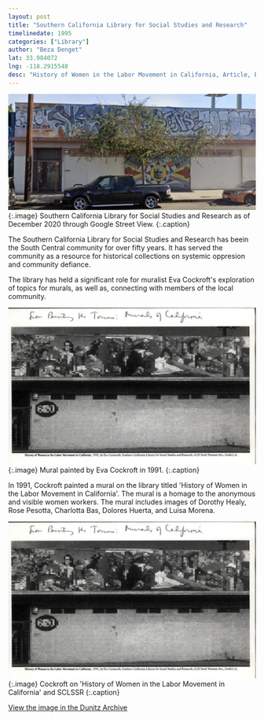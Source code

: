 ```yaml
---
layout: post
title: "Southern California Library for Social Studies and Research"
timelinedate: 1995
categories: ["Library"]
author: "Beza Denget"
lat: 33.984072
lng: -118.2915548
desc: "History of Women in the Labor Movement in California, Article, Eva Cockroft"
---
```


![Current Image](images/SCLSSR.png)
   {:.image}
Southern California Library for Social Studies and Research as of December 2020 through Google Street View.
   {:.caption} 

The Southern California Library for Social Studies and Research has beein the South Central community for over fifty years. It has served the community as a resource for historical collections on systemic oppresion and community defiance. 

The library has held a significant role for muralist Eva Cockroft's exploration of topics for murals, as well as, connecting with members of the local community.

![History of Women in the Labor Movement in California](images/SCLSSRimg.png)
   {:.image}
Mural painted by Eva Cockroft in 1991.
   {:.caption} 

In 1991, Cockroft painted a mural on the library titled 'History of Women in the Labor Movement in California'. The mural is a homage to the anonymous and visible women workers. The mural includes images of Dorothy Healy, Rose Pesotta, Charlotta Bas, Dolores Huerta, and Luisa Morena. 

![Cockroft on 'History of Women in the Labor Movement in California' and SCLSSR](images/SCLSSRimg.png)
   {:.image}
Cockroft on 'History of Women in the Labor Movement in California' and SCLSSR
   {:.caption} 
 
[View the image in the Dunitz Archive](https://visualizela.github.io/dunitzarchive/dunitzproject/obj82/)
